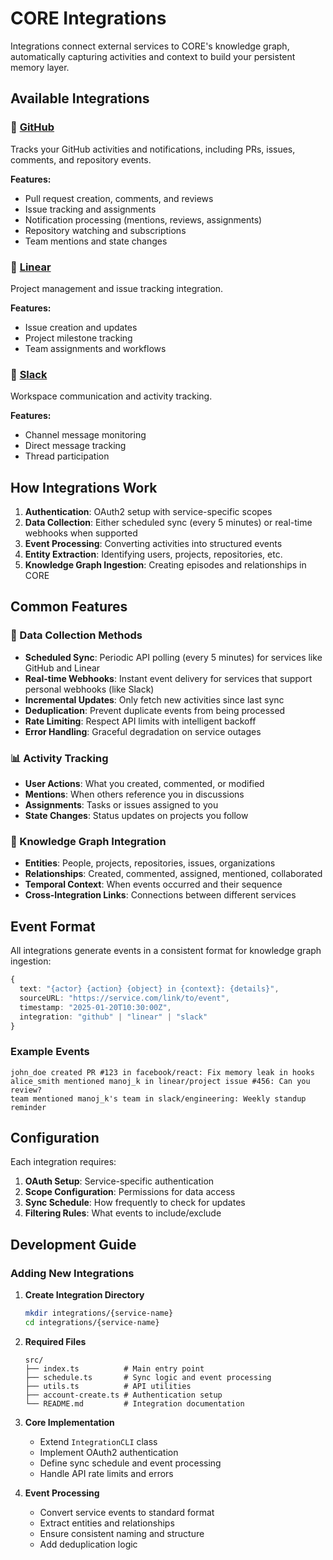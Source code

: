 # CORE Integrations

Integrations connect external services to CORE's knowledge graph, automatically capturing activities and context to build your persistent memory layer.

## Available Integrations

### 🐙 [GitHub](./github/README.md)
Tracks your GitHub activities and notifications, including PRs, issues, comments, and repository events.

**Features:**
- Pull request creation, comments, and reviews
- Issue tracking and assignments
- Notification processing (mentions, reviews, assignments)
- Repository watching and subscriptions
- Team mentions and state changes

### 📐 [Linear](./linear/README.md)
Project management and issue tracking integration.

**Features:**
- Issue creation and updates
- Project milestone tracking
- Team assignments and workflows

### 💬 [Slack](./slack/README.md)
Workspace communication and activity tracking.

**Features:**
- Channel message monitoring
- Direct message tracking
- Thread participation

## How Integrations Work

1. **Authentication**: OAuth2 setup with service-specific scopes
2. **Data Collection**: Either scheduled sync (every 5 minutes) or real-time webhooks when supported
3. **Event Processing**: Converting activities into structured events
4. **Entity Extraction**: Identifying users, projects, repositories, etc.
5. **Knowledge Graph Ingestion**: Creating episodes and relationships in CORE

## Common Features

### 🔄 Data Collection Methods
- **Scheduled Sync**: Periodic API polling (every 5 minutes) for services like GitHub and Linear
- **Real-time Webhooks**: Instant event delivery for services that support personal webhooks (like Slack)
- **Incremental Updates**: Only fetch new activities since last sync
- **Deduplication**: Prevent duplicate events from being processed
- **Rate Limiting**: Respect API limits with intelligent backoff
- **Error Handling**: Graceful degradation on service outages

### 📊 Activity Tracking
- **User Actions**: What you created, commented, or modified
- **Mentions**: When others reference you in discussions
- **Assignments**: Tasks or issues assigned to you
- **State Changes**: Status updates on projects you follow

### 🧠 Knowledge Graph Integration
- **Entities**: People, projects, repositories, issues, organizations
- **Relationships**: Created, commented, assigned, mentioned, collaborated
- **Temporal Context**: When events occurred and their sequence
- **Cross-Integration Links**: Connections between different services

## Event Format

All integrations generate events in a consistent format for knowledge graph ingestion:

```typescript
{
  text: "{actor} {action} {object} in {context}: {details}",
  sourceURL: "https://service.com/link/to/event",
  timestamp: "2025-01-20T10:30:00Z",
  integration: "github" | "linear" | "slack"
}
```

### Example Events
```
john_doe created PR #123 in facebook/react: Fix memory leak in hooks
alice_smith mentioned manoj_k in linear/project issue #456: Can you review?
team mentioned manoj_k's team in slack/engineering: Weekly standup reminder
```

## Configuration

Each integration requires:

1. **OAuth Setup**: Service-specific authentication
2. **Scope Configuration**: Permissions for data access
3. **Sync Schedule**: How frequently to check for updates
4. **Filtering Rules**: What events to include/exclude

## Development Guide

### Adding New Integrations

1. **Create Integration Directory**
   ```bash
   mkdir integrations/{service-name}
   cd integrations/{service-name}
   ```

2. **Required Files**
   ```
   src/
   ├── index.ts          # Main entry point
   ├── schedule.ts       # Sync logic and event processing
   ├── utils.ts          # API utilities
   ├── account-create.ts # Authentication setup
   └── README.md         # Integration documentation
   ```

3. **Core Implementation**
   - Extend `IntegrationCLI` class
   - Implement OAuth2 authentication
   - Define sync schedule and event processing
   - Handle API rate limits and errors

4. **Event Processing**
   - Convert service events to standard format
   - Extract entities and relationships
   - Ensure consistent naming and structure
   - Add deduplication logic